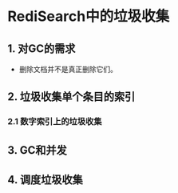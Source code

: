 # RediSearch中的垃圾收集
## 1. 对GC的需求
- 删除文档并不是真正删除它们。
## 2. 垃圾收集单个条目的索引
### 2.1 数字索引上的垃圾收集
## 3. GC和并发
## 4. 调度垃圾收集